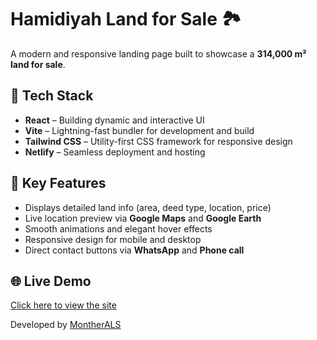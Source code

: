 # Hamidiyah Land for Sale 🏞️

A modern and responsive landing page built to showcase a **314,000 m² land for sale**.

## 🚀 Tech Stack

- **React** – Building dynamic and interactive UI
- **Vite** – Lightning-fast bundler for development and build
- **Tailwind CSS** – Utility-first CSS framework for responsive design
- **Netlify** – Seamless deployment and hosting

## 🌟 Key Features

- Displays detailed land info (area, deed type, location, price)
- Live location preview via **Google Maps** and **Google Earth**
- Smooth animations and elegant hover effects
- Responsive design for mobile and desktop
- Direct contact buttons via **WhatsApp** and **Phone call**

## 🌐 Live Demo


[Click here to view the site](https://alhumaidiyah.netlify.app/)
 
 Developed by [MontherALS](https://github.com/MontherALS)
